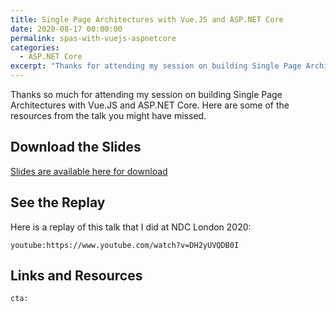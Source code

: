 ```yaml
---
title: Single Page Architectures with Vue.JS and ASP.NET Core
date: 2020-08-17 00:00:00
permalink: spas-with-vuejs-aspnetcore
categories:
  - ASP.NET Core
excerpt: "Thanks for attending my session on building Single Page Architectures with Vue.JS and ASP.NET Core."
---
```


Thanks so much for attending my session on building Single Page Architectures with Vue.JS and ASP.NET Core.  Here are some of the resources from the talk you might have missed.

## Download the Slides

[Slides are available here for download](/pdfs/spas-with-vuejs-aspnetcore_20200820.pdf)

## See the Replay

Here is a replay of this talk that I did at NDC London 2020:

`youtube:https://www.youtube.com/watch?v=DH2yUVQDB0I`

## Links and Resources


`cta:`
